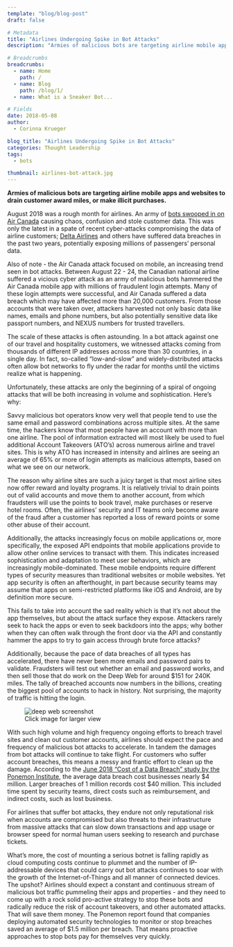 ```yaml
---
template: "blog/blog-post"
draft: false

# Metadata
title: "Airlines Undergoing Spike in Bot Attacks"
description: "Armies of malicious bots are targeting airline mobile apps and websites to drain customer award miles, or make illicit purchases."

# Breadcrumbs
breadcrumbs:
  - name: Home
    path: /
  - name: Blog
    path: /blog/1/
  - name: What is a Sneaker Bot...

# Fields
date: 2018-05-08
author:
  - Corinna Krueger

blog_title: "Airlines Undergoing Spike in Bot Attacks"
categories: Thought Leadership
tags:
  - bots

thumbnail: airlines-bot-attack.jpg
---
```


**Armies of malicious bots are targeting airline mobile apps and websites to drain customer award miles, or make illicit purchases.**

August 2018 was a rough month for airlines. An army of [bots swooped in on Air Canada](https://www.bankinfosecurity.com/air-canada-attack-exposed-data-on-20000-mobile-app-users-a-11441) causing chaos, confusion and stole customer data. This was only the latest in a spate of recent cyber-attacks compromising the data of airline customers; [Delta Airlines](https://www.fastcompany.com/40554759/delta-air-lines-just-revealed-a-serious-data-breach-heres-what-you-should-do-next) and others have suffered data breaches in the past two years, potentially exposing millions of passengers’ personal data.

Also of note - the Air Canada attack focused on mobile, an increasing trend seen in bot attacks. Between August 22 - 24, the Canadian national airline suffered a vicious cyber attack as an army of malicious bots hammered the Air Canada mobile app with millions of fraudulent login attempts. Many of these login attempts were successful, and Air Canada suffered a data breach which may have affected more than 20,000 customers. From those accounts that were taken over, attackers harvested not only basic data like names, emails and phone numbers, but also potentially sensitive data like passport numbers, and NEXUS numbers for trusted travellers.

The scale of these attacks is often astounding. In a bot attack against one of our travel and hospitality customers, we witnessed attacks coming from thousands of different IP addresses across more than 30 countries, in a single day. In fact, so-called “low-and-slow” and widely-distributed attacks often allow bot networks to fly under the radar for months until the victims realize what is happening.

Unfortunately, these attacks are only the beginning of a spiral of ongoing attacks that will be both increasing in volume and sophistication. Here’s why:

Savvy malicious bot operators know very well that people tend to use the same email and password combinations across multiple sites. At the same time, the hackers know that most people have an account with more than one airline. The pool of information extracted will most likely be used to fuel additional Account Takeovers (ATO’s) across numerous airline and travel sites. This is why ATO has increased in intensity and airlines are seeing an average of 65% or more of login attempts as malicious attempts, based on what we see on our network.

The reason why airline sites are such a juicy target is that most airline sites now offer reward and loyalty programs. It is relatively trivial to drain points out of valid accounts and move them to another account, from which fraudsters will use the points to book travel, make purchases or reserve hotel rooms. Often, the airlines’ security and IT teams only become aware of the fraud after a customer has reported a loss of reward points or some other abuse of their account.

Additionally, the attacks increasingly focus on mobile applications or, more specifically, the exposed API endpoints that mobile applications provide to allow other online services to transact with them. This indicates increased sophistication and adaptation to meet user behaviors, which are increasingly mobile-dominated. These mobile endpoints require different types of security measures than traditional websites or mobile websites. Yet app security is often an afterthought, in part because security teams may assume that apps on semi-restricted platforms like iOS and Android, are by definition more secure.

This fails to take into account the sad reality which is that it’s not about the app themselves, but about the attack surface they expose. Attackers rarely seek to hack the apps or even to seek backdoors into the apps; why bother when they can often walk through the front door via the API and constantly hammer the apps to try to gain access through brute force attacks?

Additionally, because the pace of data breaches of all types has accelerated, there have never been more emails and password pairs to validate. Fraudsters will test out whether an email and password works, and then sell those that do work on the Deep Web for around \$151 for 240K miles. The tally of breached accounts now numbers in the billions, creating the biggest pool of accounts to hack in history. Not surprising, the majority of traffic is hitting the login.

<figure class="blog-post-image is-larger">
    <img class="has-dropshadow" src="/assets/images/blog/deepweb-screenshot.jpg" alt="deep web screenshot">
    <figcaption>Click image for larger view</figcaption>
</figure>

With such high volume and high frequency ongoing efforts to breach travel sites and clean out customer accounts, airlines should expect the pace and frequency of malicious bot attacks to accelerate. In tandem the damages from bot attacks will continue to take flight. For customers who suffer account breaches, this means a messy and frantic effort to clean up the damage. According to the [June 2018 “Cost of a Data Breach” study by the Ponemon Institute](https://newsroom.ibm.com/2018-07-10-IBM-Study-Hidden-Costs-of-Data-Breaches-Increase-Expenses-for-Businesses), the average data breach cost businesses nearly $4 million. Larger breaches of 1 million records cost $40 million. This included time spent by security teams, direct costs such as reimbursement, and indirect costs, such as lost business.

For airlines that suffer bot attacks, they endure not only reputational risk when accounts are compromised but also threats to their infrastructure from massive attacks that can slow down transactions and app usage or browser speed for normal human users seeking to research and purchase tickets.

What’s more, the cost of mounting a serious botnet is falling rapidly as cloud computing costs continue to plummet and the number of IP-addressable devices that could carry out bot attacks continues to soar with the growth of the Internet-of-Things and all manner of connected devices. The upshot? Airlines should expect a constant and continuous stream of malicious bot traffic pummeling their apps and properties - and they need to come up with a rock solid pro-active strategy to stop these bots and radically reduce the risk of account takeovers, and other automated attacks. That will save them money. The Ponemon report found that companies deploying automated security technologies to monitor or stop breaches saved an average of \$1.5 million per breach. That means proactive approaches to stop bots pay for themselves very quickly.
